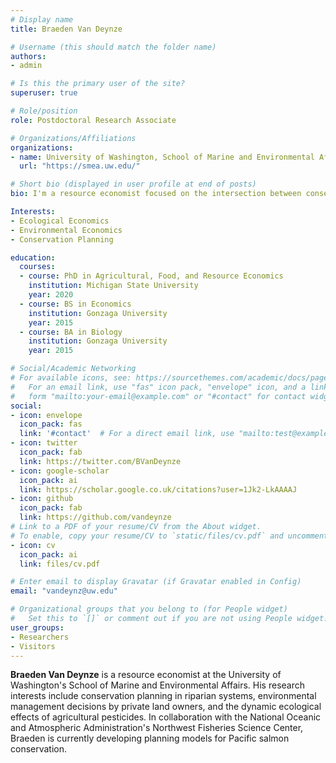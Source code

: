 ```yaml
---
# Display name
title: Braeden Van Deynze

# Username (this should match the folder name)
authors:
- admin

# Is this the primary user of the site?
superuser: true

# Role/position
role: Postdoctoral Research Associate

# Organizations/Affiliations
organizations:
- name: University of Washington, School of Marine and Environmental Affairs
  url: "https://smea.uw.edu/"

# Short bio (displayed in user profile at end of posts)
bio: I'm a resource economist focused on the intersection between conservation biology and human behavior.

Interests:
- Ecological Economics
- Environmental Economics
- Conservation Planning

education:
  courses:
  - course: PhD in Agricultural, Food, and Resource Economics
    institution: Michigan State University
    year: 2020
  - course: BS in Economics
    institution: Gonzaga University
    year: 2015
  - course: BA in Biology
    institution: Gonzaga University
    year: 2015

# Social/Academic Networking
# For available icons, see: https://sourcethemes.com/academic/docs/page-builder/#icons
#   For an email link, use "fas" icon pack, "envelope" icon, and a link in the
#   form "mailto:your-email@example.com" or "#contact" for contact widget.
social:
- icon: envelope
  icon_pack: fas
  link: '#contact'  # For a direct email link, use "mailto:test@example.org".
- icon: twitter
  icon_pack: fab
  link: https://twitter.com/BVanDeynze
- icon: google-scholar
  icon_pack: ai
  link: https://scholar.google.co.uk/citations?user=1Jk2-LkAAAAJ
- icon: github
  icon_pack: fab
  link: https://github.com/vandeynze
# Link to a PDF of your resume/CV from the About widget.
# To enable, copy your resume/CV to `static/files/cv.pdf` and uncomment the lines below.
- icon: cv
  icon_pack: ai
  link: files/cv.pdf

# Enter email to display Gravatar (if Gravatar enabled in Config)
email: "vandeynz@uw.edu"

# Organizational groups that you belong to (for People widget)
#   Set this to `[]` or comment out if you are not using People widget.
user_groups:
- Researchers
- Visitors
---
```




**Braeden Van Deynze** is a resource economist at the University of Washington's School of Marine and Environmental Affairs. His research interests include conservation planning in riparian systems, environmental management decisions by private land owners, and the dynamic ecological effects of agricultural pesticides. In collaboration with the National Oceanic and Atmospheric Administration's Northwest Fisheries Science Center, Braeden is currently developing planning models for Pacific salmon conservation.